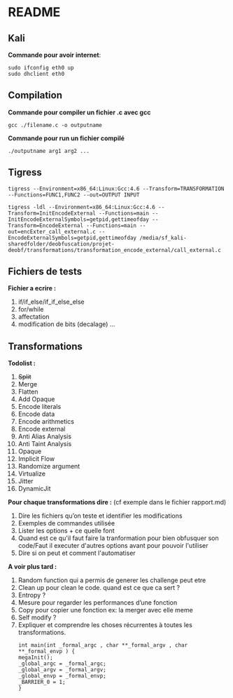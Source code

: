 # README

## Kali

**Commande pour avoir internet**:
```
sudo ifconfig eth0 up
sudo dhclient eth0
```

## Compilation

**Commande pour compiler un fichier .c avec gcc**
```
gcc ./filename.c -o outputname
```

**Commande pour run un fichier compilé**
```
./outputname arg1 arg2 ...
```

## Tigress

```
tigress --Environment=x86_64:Linux:Gcc:4.6 --Transform=TRANSFORMATION --Functions=FUNC1,FUNC2 --out=OUTPUT INPUT

tigress -ldl --Environment=x86_64:Linux:Gcc:4.6 --Transform=InitEncodeExternal --Functions=main --InitEncodeExternalSymbols=getpid,gettimeofday --Transform=EncodeExternal --Functions=main --out=encExter_call_external.c --EncodeExternalSymbols=getpid,gettimeofday /media/sf_kali-sharedfolder/deobfuscation/projet-deobf/transformations/transformation_encode_external/call_external.c
```

## Fichiers de tests 

**Fichier a ecrire :**
1. if/if_else/if_if_else_else
1. for/while
1. affectation
1. modification de bits (decalage)
...

## Transformations

**Todolist :**
1. ~~Split~~
1. Merge
1. Flatten
1. Add Opaque
1. Encode literals
1. Encode data
1. Encode arithmetics
1. Encode external
1. Anti Alias Analysis
1. Anti Taint Analysis
1. Opaque
1. Implicit Flow
1. Randomize argument
1. Virtualize
1. Jitter
1. DynamicJit


**Pour chaque transformations dire :**
(cf exemple dans le fichier rapport.md)
1. Dire les fichiers qu’on teste et identifier les modifications
1. Exemples de commandes utilisée 
1. Lister les options + ce quelle font
1. Quand est ce qu'il faut faire la tranformation pour bien obfusquer son code/Faut il executer d'autres options avant pour pouvoir l'utiliser
1. Dire si on peut et comment l'automatiser

**A voir plus tard :**
1. Random function qui a permis de generer les challenge peut etre  
1. Clean up pour clean le code. quand est ce que ca sert ? 
1. Entropy ? 
1. Mesure pour regarder les performances d’une fonction
1. Copy pour copier une fonction ex: la merger avec elle meme
1. Self modify ?
2. Expliquer et comprendre les choses récurrentes à toutes les transformations.
   ```
   int main(int _formal_argc , char **_formal_argv , char **_formal_envp ) {
   megaInit();
   _global_argc = _formal_argc;
   _global_argv = _formal_argv;
   _global_envp = _formal_envp;
   _BARRIER_0 = 1;
   } 
   ```